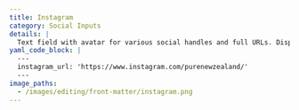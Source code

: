 ```yaml
---
title: Instagram
category: Social Inputs
details: |
  Text field with avatar for various social handles and full URLs. Displayed for `instagram_username`, `instagram_url`, and keys ending in `_instagram_username` or `_instagram_url`.
yaml_code_block: |
  ---
  instagram_url: 'https://www.instagram.com/purenewzealand/'
  ---
image_paths:
  - /images/editing/front-matter/instagram.png
---
```

